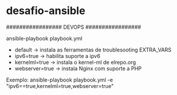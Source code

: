 # desafio-ansible
################# DEVOPS #################

ansible-playbook playbook.yml

- default -> instala as ferramentas de troublesooting
EXTRA_VARS
- ipv6=true -> habilita suporte a ipv6
- kernelml=true -> instala o kernel-ml de elrepo.org
- webserver=true -> instala Nginx com suporte a PHP

Exemplo: ansible-playbook playbook.yml -e "ipv6==true,kernelml=true,webserver=true"

